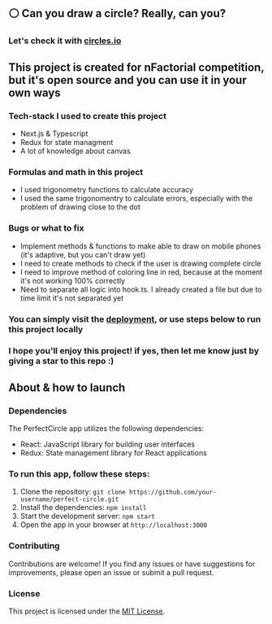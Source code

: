 ## ⚪ Can you draw a circle? Really, can you?

### Let's check it with [circles.io](https://circles-io.vercel.app/)

## This project is created for nFactorial competition, but it's open source and you can use it in your own ways

### Tech-stack I used to create this project
- Next.js & Typescript
- Redux for state managment
- A lot of knowledge about canvas

### Formulas and math in this project
- I used trigonometry functions to calculate accuracy
- I used the same trigonomentry to calculate errors, especially with the problem of drawing close to the dot

### Bugs or what to fix
- Implement methods & functions to make able to draw on mobile phones (it's adaptive, but you can't draw yet)
- I need to create methods to check if the user is drawing complete circle
- I need to improve method of coloring line in red, because at the moment it's not working 100% correctly
- Need to separate all logic into hook.ts. I already created a file but due to time limit it's not separated yet

### You can simply visit the [deployment](https://circles-io.vercel.app/), or use steps below to run this project locally

### I hope you'll enjoy this project! if yes, then let me know just by giving a star to this repo :)

## About & how to launch

### Dependencies

The PerfectCircle app utilizes the following dependencies:

- React: JavaScript library for building user interfaces
- Redux: State management library for React applications

### To run this app, follow these steps:

1. Clone the repository: `git clone https://github.com/your-username/perfect-circle.git`
2. Install the dependencies: `npm install`
3. Start the development server: `npm start`
4. Open the app in your browser at `http://localhost:3000`

### Contributing

Contributions are welcome! If you find any issues or have suggestions for improvements, please open an issue or submit a pull request.

### License

This project is licensed under the [MIT License](LICENSE).
